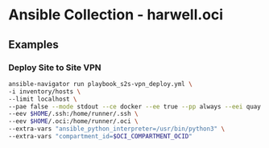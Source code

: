 # Ansible Collection - harwell.oci

## Examples

### Deploy Site to Site VPN

```bash
ansible-navigator run playbook_s2s-vpn_deploy.yml \
-i inventory/hosts \
--limit localhost \
--pae false --mode stdout --ce docker --ee true --pp always --eei quay.io/scottharwell/cloud-ee:latest \
--eev $HOME/.ssh:/home/runner/.ssh \
--eev $HOME/.oci:/home/runner/.oci \
--extra-vars "ansible_python_interpreter=/usr/bin/python3" \
--extra-vars "compartment_id=$OCI_COMPARTMENT_OCID"
```